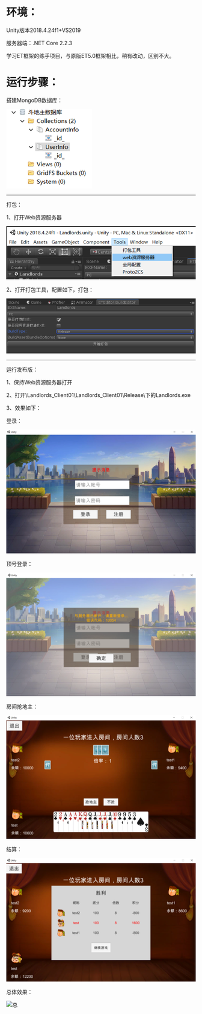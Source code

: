 

# 环境：

Unity版本2018.4.24f1+VS2019

服务器端：.NET Core 2.2.3

学习ET框架的练手项目，与原版ET5.0框架相比，稍有改动，区别不大。

# 运行步骤：

搭建MongoDB数据库：

![数据库](\PIC\数据库.PNG)

------

打包：

1、打开Web资源服务器

![UnityTool1](\PIC\UnityTool1.PNG)

2、打开打包工具，配置如下，打包：

![打包](\PIC\打包.PNG)

------

运行发布版：

1、保持Web资源服务器打开

2、打开\Landlords_Client01\Landlords_Client01\Release\下的Landlords.exe

3、效果如下：

登录：

![登录UI](\PIC\登录UI.PNG)

顶号登录：

![顶号导致断线](\PIC\顶号导致断线.PNG)

房间抢地主：

![房间抢地主](\PIC\房间抢地主.PNG)

结算：

![结算](\PIC\结算.PNG)

总体效果：

![总](\PIC\总.PNG)